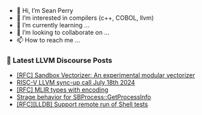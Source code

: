 - 👋 Hi, I’m Sean Perry
- 👀 I’m interested in compilers (c++, COBOL, llvm)
- 🌱 I’m currently learning ...
- 💞️ I’m looking to collaborate on ...
- 📫 How to reach me ...

<!---
s66perry/s66perry is a ✨ special ✨ repository because its `README.md` (this file) appears on your GitHub profile.
You can click the Preview link to take a look at your changes.
--->
### 📕 Latest LLVM Discourse Posts

<!-- DISCOURSE-LLVM:START -->
- [[RFC] Sandbox Vectorizer: An experimental modular vectorizer](https://discourse.llvm.org/t/rfc-sandbox-vectorizer-an-experimental-modular-vectorizer/79059?page=2#post_35)
- [RISC-V LLVM sync-up call July 18th 2024](https://discourse.llvm.org/t/risc-v-llvm-sync-up-call-july-18th-2024/80206#post_1)
- [[RFC] MLIR types with encoding](https://discourse.llvm.org/t/rfc-mlir-types-with-encoding/80189#post_18)
- [Strage behavior for SBProcess::GetProcessInfo](https://discourse.llvm.org/t/strage-behavior-for-sbprocess-getprocessinfo/80203#post_1)
- [[RFC][LLDB] Support remote run of Shell tests](https://discourse.llvm.org/t/rfc-lldb-support-remote-run-of-shell-tests/80072#post_8)
<!-- DISCOURSE-LLVM:END -->
